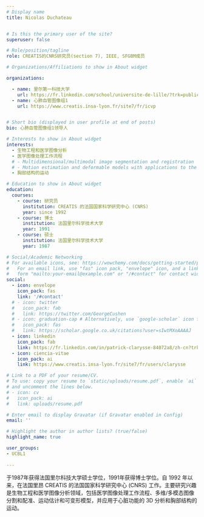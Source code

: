 ```yaml
---
# Display name
title: Nicolas Duchateau


# Is this the primary user of the site?
superuser: false

# Role/position/tagline
role: CREATIS的CNRS研究员(section 7), IEEE, SFGBM成员

# Organizations/Affiliations to show in About widget

organizations:

  - name: 里尔第一科技大学
    url: https://fr.linkedin.com/school/universite-de-lille/?trk=public_profile_topcard-school 
  - name: 心肺血管图像组1
    url: https://www.creatis.insa-lyon.fr/site7/fr/icvp


# Short bio (displayed in user profile at end of posts)
bio: 心肺血管图像组1领导人

# Interests to show in About widget
interests:
  - 生物工程和医学图像分析
  - 医学图像处理工作流程
  # - Multidimensional/multimodal image segmentation and registration
  # - Motion estimation and deformable models with applications to the 3D analysis of the heart functions
  - 胸部结构的运动

# Education to show in About widget
education:
  courses:
    - course: 研究员
      institution: CREATIS 的法国国家科学研究中心 (CNRS)
      year: since 1992
    - course: 博士
      institution: 法国里尔科学技术大学
      year: 1991
    - course: 硕士
      institution: 法国里尔科学技术大学
      year: 1987

# Social/Academic Networking
# For available icons, see: https://wowchemy.com/docs/getting-started/page-builder/#icons
#   For an email link, use "fas" icon pack, "envelope" icon, and a link in the
#   form "mailto:your-email@example.com" or "/#contact" for contact widget.
social:
  - icon: envelope
    icon_pack: fas
    link: '/#contact'
  # - icon: twitter
  #   icon_pack: fab
  #   link: https://twitter.com/GeorgeCushen
  # - icon: graduation-cap # Alternatively, use `google-scholar` icon from `ai` icon pack
  #   icon_pack: fas
  #   link: https://scholar.google.co.uk/citations?user=sIwtMXoAAAAJ
  - icon: linkedin
    icon_pack: fab
    link: https://fr.linkedin.com/in/patrick-clarysse-84072a8/zh-cn?trk=people-guest_people_search-card
  - icon: ciencia-vitae
    icon_pack: ai
    link: https://www.creatis.insa-lyon.fr/site7/fr/users/clarysse 

# Link to a PDF of your resume/CV.
# To use: copy your resume to `static/uploads/resume.pdf`, enable `ai` icons in `params.toml`,
# and uncomment the lines below.
# - icon: cv
#   icon_pack: ai
#   link: uploads/resume.pdf

# Enter email to display Gravatar (if Gravatar enabled in Config)
email: ''

# Highlight the author in author lists? (true/false)
highlight_name: true

user_groups:
- UCBL1
 
---
```


于1987年获得法国里尔科技大学硕士学位，1991年获得博士学位。自 1992 年以来，在法国里昂 CREATIS 的法国国家科学研究中心 (CNRS) 工作。主要研究兴趣是生物工程和医学图像分析领域，包括医学图像处理工作流程、多维/多模态图像分割和配准、运动估计和可变形模型，并应用于心脏功能的 3D 分析和胸部结构的运动。
